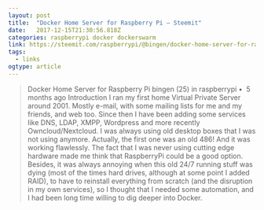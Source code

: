 ```yaml
---
layout: post 
title:  "Docker Home Server for Raspberry Pi — Steemit" 
date:   2017-12-15T21:30:56.818Z 
categories: raspberrypi docker dockerswarm
link: https://steemit.com/raspberrypi/@bingen/docker-home-server-for-raspberry-pi 
tags:
  - links
ogtype: article 
---
```


> Docker Home Server for Raspberry Pi
bingen (25) in raspberrypi •  5 months ago
Introduction
I ran my first home Virtual Private Server around 2001. Mostly e-mail, with some mailing lists for me and my friends, and web too. Since then I have been adding some services like DNS, LDAP, XMPP, Wordpress and more recently Owncloud/Nextcloud. I was always using old desktop boxes that I was not using anymore. Actually, the first one was an old 486! And it was working flawlessly. The fact that I was never using cutting edge hardware made me think that RaspberryPi could be a good option. Besides, it was always annoying when this old 24/7 running stuff was dying (most of the times hard drives, although at some point I added RAID), to have to reinstall everything from scratch (and the disruption in my own services), so I thought that I needed some automation, and I had been long time willing to dig deeper into Docker.